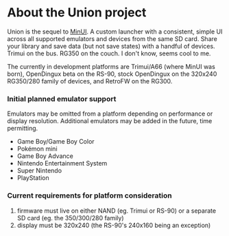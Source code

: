 # About the Union project

Union is the sequel to [MinUI](https://github.com/shauninman/MinUI). A custom launcher with a consistent, simple UI across all supported emulators and devices from the same SD card. Share your library and save data (but not save states) with a handful of devices. Trimui on the bus. RG350 on the couch. I don't know, seems cool to me.

The currently in development platforms are Trimui/A66 (where MinUI was born), OpenDingux beta on the RS-90, stock OpenDingux on the 320x240 RG350/280 family of devices, and RetroFW on the RG300.

### Initial planned emulator support

Emulators may be omitted from a platform depending on performance or display resolution. Additional emulators may be added in the future, time permitting.

- Game Boy/Game Boy Color
- Pokémon mini
- Game Boy Advance
- Nintendo Entertainment System
- Super Nintendo
- PlayStation

### Current requirements for platform consideration

1. firmware must live on either NAND (eg. Trimui or RS-90) or a separate SD card (eg. the 350/300/280 family)
2. display must be 320x240 (the RS-90's 240x160 being an exception)
